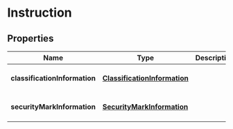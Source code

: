 # Instruction

## Properties
Name | Type | Description | Notes
------------ | ------------- | ------------- | -------------
**classificationInformation** | [**ClassificationInformation**](ClassificationInformation.md) |  | [optional] [default to null]
**securityMarkInformation** | [**SecurityMarkInformation**](SecurityMarkInformation.md) |  | [optional] [default to null]


